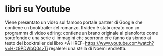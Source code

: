 # libri su Youtube
Viene presentato un video sul famoso portale partner di Google che contiene un booktrailer del romanzo.
Il video è stato creato con un programma di video editing: contiene un brano originale al pianoforte come sottofondo e una serie di immagini che scorrono che fanno da sfondo al testo del booktrailer del libro <A HREF=https://www.youtube.com/watch?v=H-z9PDWbQ0s>Ti regalerei una stella</A> di Noemi Andretta.
